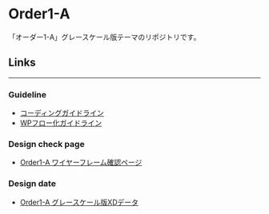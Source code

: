 # Order1-A
「オーダー1-A」グレースケール版テーマのリポジトリです。

## Links
---

### Guideline
- [コーディングガイドライン](https://github.com/SakiTsukada-Bokuravo/WordPress-sharing-sheet/blob/master/coding_guidline/README.md)
- [WPフロー化ガイドライン](https://github.com/SakiTsukada-Bokuravo/WordPress-sharing-sheet/blob/master/coding_guidline/include_wp_flow.md)

### Design check page
- [Order1-A ワイヤーフレーム確認ページ](https://xd.adobe.com/view/e8146bf7-ce56-44a4-a3f3-f65eaa8d2dbc-bd47/screen/4a0de3e9-ea11-4869-bbcd-4fd3aed0d925/)

### Design date
- [Order1-A グレースケール版XDデータ](https://drive.google.com/drive/folders/1fc75keuiJgNrNolv6jAtv_SamOpBMZ4-?usp=sharing)
